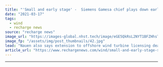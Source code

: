 ```yaml
---
title: "'Small and early stage' -  Siemens Gamesa chief plays down early offshore wind boom in Spain"
date: "2021-03-17"
tags: 
  - wind
  - recharge news
source: "recharge news"
image_url: "https://images-global.nhst.tech/image/eGE5QkRsL2NYT1BFZHhsTnJsQ1RKZmRoNmRiZi8zOGtlTUIyRllFVXZJZz0=/nhst/binary/d242e566988ed9e2a0a986cc4fec340f"
image_fp: "/assets/img/post_thumbnails/42.jpg"
lead: "Nauen also says extension to offshore wind turbine licensing deal with Shanghai Electric to cover larger machines likely"
article_url: "https://www.rechargenews.com/wind/small-and-early-stage-siemens-gamesa-chief-plays-down-early-offshore-wind-boom-in-spain/2-1-982538"
---
```


---
